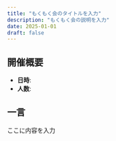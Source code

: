 ```yaml
---
title: "もくもく会のタイトルを入力"
description: "もくもく会の説明を入力"
date: 2025-01-01
draft: false
---
```


## 開催概要

- **日時**: 
- **人数**: 

## 一言

ここに内容を入力